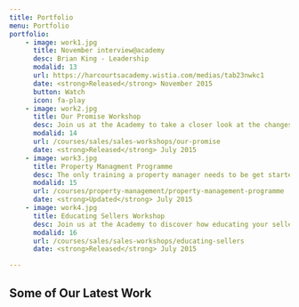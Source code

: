 ```yaml
---
title: Portfolio
menu: Portfolio
portfolio:
    - image: work1.jpg
      title: November interview@academy
      desc: Brian King - Leadership
      modalid: 13
      url: https://harcourtsacademy.wistia.com/medias/tab23nwkc1
      date: <strong>Released</strong> November 2015
      button: Watch
      icon: fa-play
    - image: work2.jpg
      title: Our Promise Workshop
      desc: Join us at the Academy to take a closer look at the changes to Our Promise and its significance within your business.
      modalid: 14
      url: /courses/sales/sales-workshops/our-promise
      date: <strong>Released</strong> July 2015
    - image: work3.jpg
      title: Property Managment Programme
      desc: The only training a property manager needs to be get started or to take their business to the next level.
      modalid: 15
      url: /courses/property-management/property-management-programme
      date: <strong>Updated</strong> July 2015
    - image: work4.jpg
      title: Educating Sellers Workshop
      desc: Join us at the Academy to discover how educating your sellers on price is one of the key ingredients to a successful selling campaign.
      modalid: 16
      url: /courses/sales/sales-workshops/educating-sellers
      date: <strong>Released</strong> July 2015

---
```


## Some of Our Latest Work
